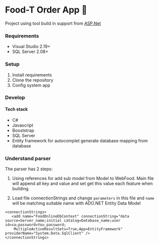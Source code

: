 # Food-T Order App 🍕
Project using  tool build in support from [ASP.Net](https://dotnet.microsoft.com/en-us/apps/aspnet)
### Requirements
+ Visual Studio 2.19+
+ SQL Server 2.08+
### Setup
1. Install requirements
2. Clone the repository
3. Config system app
### Develop
#### Tech stack
+ C#
+ Javascript
+ Booststrap
+ SQL Server
+ Entity framework for autocomplet generate database mapping from database
### Understand parser
The parser has 2 steps:
1. Using references for add sub model from Model to WebFood. Main file will 
append all key and value and set get this value each feature when building.

2. Load file connectionStrings and change `parameters` in this file and `name` 
will be matching suitable name with ADO.NET Entity Data Model 

``````
<connectionStrings>
   <add name="FoodOnlineDbContext" connectionString="data source=Server_name;initial catalog=Database_name;user id=sa;password=You_password;
    MultipleActiveResultSets=True;App=EntityFramework" providerName="System.Data.SqlClient" />
</connectionStrings>


